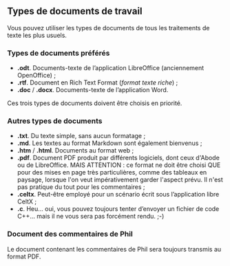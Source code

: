 ## Types de documents de travail

Vous pouvez utiliser les types de documents de tous les traitements de texte les plus usuels.

### Types de documents préférés

* **.odt**. Documents-texte de l’application LibreOffice (anciennement OpenOffice)&nbsp;;
* **.rtf**. Document en Rich Text Format (*format texte riche*) ;
* **.doc** / **.docx**. Documents-texte de l’application Word.

Ces trois types de documents doivent être choisis en priorité.

### Autres types de documents

* **.txt**. Du texte simple, sans aucun formatage ;
* **.md**. Les textes au format Markdown sont également bienvenus ;
* **.htm** / **.html**. Documents au format web ;
* **.pdf**. Document PDF produit par différents logiciels, dont ceux d'Abode ou de LibreOffice. MAIS ATTENTION : ce format ne doit être choisi QUE pour des mises en page très particulières, comme des tableaux en paysage, lorsque l'on veut impérativement garder l'aspect prévu. Il n'est pas pratique du tout pour les commentaires&nbsp;;
* **.celtx**. Peut-être employé pour un scénario écrit sous l’application libre CeltX ;
* **.c**. Heu… oui, vous pouvez toujours tenter d’envoyer un fichier de code C++… mais il ne vous sera pas forcément rendu. ;-)

### Document des commentaires de Phil

Le document contenant les commentaires de Phil sera toujours transmis au format PDF.
